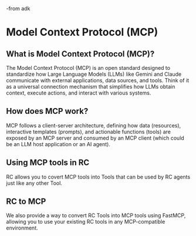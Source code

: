 -from adk
# Model Context Protocol (MCP)
## What is Model Context Protocol (MCP)?
The Model Context Protocol (MCP) is an open standard designed to standardize how Large Language Models (LLMs) like Gemini and Claude communicate with external applications, data sources, and tools. Think of it as a universal connection mechanism that simplifies how LLMs obtain context, execute actions, and interact with various systems.

## How does MCP work?
MCP follows a client-server architecture, defining how data (resources), interactive templates (prompts), and actionable functions (tools) are exposed by an MCP server and consumed by an MCP client (which could be an LLM host application or an AI agent).

## Using MCP tools in RC
RC allows you to covert MCP tools into Tools that can be used by RC agents just like any other Tool.

## RC to MCP
We also provide a way to convert RC Tools into MCP tools using FastMCP, allowing you to use your existing RC tools in any MCP-compatible environment.